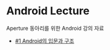# Android Lecture
Aperture 동아리를 위한 Android 강의 자료

- [#1 Android의 입문과 구조](https://github.com/aperturecs/android_lecture/blob/master/Lecture1.md)
